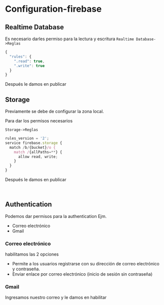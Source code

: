 # Configuration-firebase

## Realtime Database
Es necesario darles permiso para la lectura y escritura 
```Realtime Database->Reglas```

```javascript
{
  "rules": {
    ".read": true,
    ".write": true
  }
}
``` 
Después le damos en publicar

## Storage
Previamente se debe de configurar la zona local.

Para dar los permisos necesarios 

```Storage->Reglas```

```javascript
rules_version = '2';
service firebase.storage {
  match /b/{bucket}/o {
    match /{allPaths=**} {
      allow read, write;
    }
  }
}
``` 
Después le damos en publicar

​
## Authentication
Podemos dar permisos para la authentication 
Ejm.
- Correo electrónico
- Gmail
### Correo electrónico
habilitamos las 2 opciones 

* Permite a los usuarios registrarse con su dirección de correo electrónico y contraseña. 
* Enviar enlace por correo electrónico (inicio de sesión sin contraseña)

### Gmail
Ingresamos nuestro correo y le damos en habilitar 